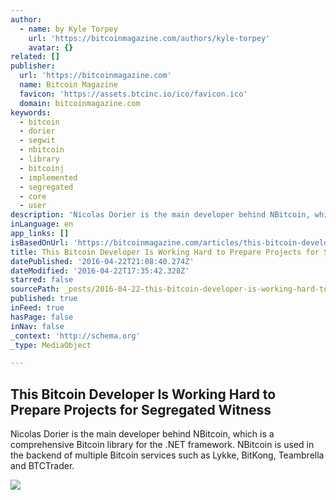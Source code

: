 ```yaml
---
author:
  - name: by Kyle Torpey
    url: 'https://bitcoinmagazine.com/authors/kyle-torpey'
    avatar: {}
related: []
publisher:
  url: 'https://bitcoinmagazine.com'
  name: Bitcoin Magazine
  favicon: 'https://assets.btcinc.io/ico/favicon.ico'
  domain: bitcoinmagazine.com
keywords:
  - bitcoin
  - dorier
  - segwit
  - nbitcoin
  - library
  - bitcoinj
  - implemented
  - segregated
  - core
  - user
description: 'Nicolas Dorier is the main developer behind NBitcoin, which is a comprehensive Bitcoin library for the .NET framework. NBitcoin is used in the backend of multiple Bitcoin services such as Lykke, BitKong, Teambrella and BTCTrader.'
inLanguage: en
app_links: []
isBasedOnUrl: 'https://bitcoinmagazine.com/articles/this-bitcoin-developer-is-working-hard-to-prepare-projects-for-segregated-witness-1461340309'
title: This Bitcoin Developer Is Working Hard to Prepare Projects for Segregated Witness
datePublished: '2016-04-22T21:08:40.274Z'
dateModified: '2016-04-22T17:35:42.328Z'
starred: false
sourcePath: _posts/2016-04-22-this-bitcoin-developer-is-working-hard-to-prepare-projects-f.md
published: true
inFeed: true
hasPage: false
inNav: false
_context: 'http://schema.org'
_type: MediaObject

---
```

<article style=""><h1>This Bitcoin Developer Is Working Hard to Prepare Projects for Segregated Witness</h1><p>Nicolas Dorier is the main developer behind NBitcoin, which is a comprehensive Bitcoin library for the .NET framework. NBitcoin is used in the backend of multiple Bitcoin services such as Lykke, BitKong, Teambrella and BTCTrader.</p><img src="https://assets.btcinc.io/img/articles/this-bitcoin-developer-is-working-hard-to-prepare-projects-for-segregated-witness.jpg" /></article>